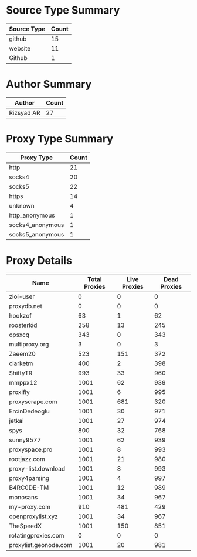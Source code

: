 # Source Type Summary

| Source Type | Count |
|-------------|-------|
| github | 15 |
| website | 11 |
| Github | 1 |


# Author Summary

| Author | Count |
|--------|-------|
| Rizsyad AR | 27 |


# Proxy Type Summary

| Proxy Type | Count |
|------------|-------|
| http | 21 |
| socks4 | 20 |
| socks5 | 22 |
| https | 14 |
| unknown | 4 |
| http_anonymous | 1 |
| socks4_anonymous | 1 |
| socks5_anonymous | 1 |


# Proxy Details

| Name | Total Proxies | Live Proxies | Dead Proxies |
|------|---------------|--------------|---------------|
| zloi-user | 0 | 0 | 0 |
| proxydb.net | 0 | 0 | 0 |
| hookzof | 63 | 1 | 62 |
| roosterkid | 258 | 13 | 245 |
| opsxcq | 343 | 0 | 343 |
| multiproxy.org | 3 | 0 | 3 |
| Zaeem20 | 523 | 151 | 372 |
| clarketm | 400 | 2 | 398 |
| ShiftyTR | 993 | 33 | 960 |
| mmppx12 | 1001 | 62 | 939 |
| proxifly | 1001 | 6 | 995 |
| proxyscrape.com | 1001 | 681 | 320 |
| ErcinDedeoglu | 1001 | 30 | 971 |
| jetkai | 1001 | 27 | 974 |
| spys | 800 | 32 | 768 |
| sunny9577 | 1001 | 62 | 939 |
| proxyspace.pro | 1001 | 8 | 993 |
| rootjazz.com | 1001 | 21 | 980 |
| proxy-list.download | 1001 | 8 | 993 |
| proxy4parsing | 1001 | 4 | 997 |
| B4RC0DE-TM | 1001 | 12 | 989 |
| monosans | 1001 | 34 | 967 |
| my-proxy.com | 910 | 481 | 429 |
| openproxylist.xyz | 1001 | 34 | 967 |
| TheSpeedX | 1001 | 150 | 851 |
| rotatingproxies.com | 0 | 0 | 0 |
| proxylist.geonode.com | 1001 | 20 | 981 |
